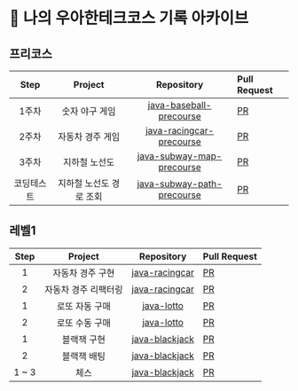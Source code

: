 # 📜 나의 우아한테크코스 기록 아카이브


## 프리코스

| Step | Project | Repository | Pull Request |
|:---:|:---:|:---:|:---|
| 1주차 | 숫자 야구 게임 | [java-baseball-precourse](https://github.com/Joyykim/java-baseball-precourse) | [PR](https://github.com/woowacourse/java-baseball-precourse/pull/325) |
| 2주차 | 자동차 경주 게임 | [java-racingcar-precourse](https://github.com/Joyykim/java-racingcar-precourse) | [PR](https://github.com/woowacourse/java-racingcar-precourse/pull/331) |
| 3주차 | 지하철 노선도 | [java-subway-map-precourse](https://github.com/Joyykim/java-subway-map-precourse) | [PR](https://github.com/woowacourse/java-subway-map-precourse/pull/50) |
| 코딩테스트 | 지하철 노선도 경로 조회 | [java-subway-path-precourse](https://github.com/Joyykim/java-subway-path-precourse) | [PR](https://github.com/woowacourse/java-subway-path-precourse/pull/49) |

## 레벨1

| Step | Project | Repository | Pull Request |
|:---:|:---:|:---:|:---|
| 1 | 자동차 경주 구현 | [java-racingcar](https://github.com/Joyykim/java-racingcar/tree/step1) | [PR](https://github.com/woowacourse/java-racingcar/pull/158) |
| 2 | 자동차 경주 리팩터링 | [java-racingcar](https://github.com/Joyykim/java-racingcar/tree/step2) | [PR](https://github.com/woowacourse/java-racingcar/pull/246) |
| 1 | 로또 자동 구매 | [java-lotto](https://github.com/Joyykim/java-lotto/tree/step1) | [PR](https://github.com/woowacourse/java-lotto/pull/251) |
| 2 | 로또 수동 구매 | [java-lotto](https://github.com/Joyykim/java-lotto/tree/step2) | [PR](https://github.com/woowacourse/java-lotto/pull/307) |
| 1 | 블랙잭 구현 | [java-blackjack](https://github.com/Joyykim/java-blackjack/tree/step1) | [PR](https://github.com/woowacourse/java-blackjack/pull/161) |
| 2 | 블랙잭 배팅 | [java-blackjack](https://github.com/Joyykim/java-blackjack/tree/step2) | [PR](https://github.com/woowacourse/java-blackjack/pull/199) |
| 1 ~ 3 | 체스 | [java-blackjack](https://github.com/Joyykim/java-chess/tree/step1) | [PR](https://github.com/woowacourse/java-chess/pull/169) |
